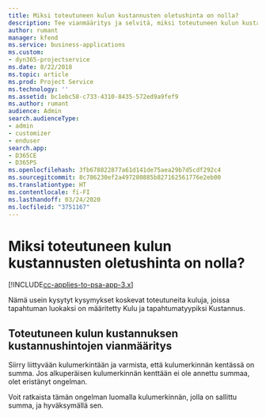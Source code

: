 ```yaml
---
title: Miksi toteutuneen kulun kustannusten oletushinta on nolla?
description: Tee vianmääritys ja selvitä, miksi toteutuneen kulun kustannuksen hinnan oletusarvo on 0.
author: rumant
manager: kfend
ms.service: business-applications
ms.custom:
- dyn365-projectservice
ms.date: 8/22/2018
ms.topic: article
ms.prod: Project Service
ms.technology: ''
ms.assetid: bc1ebc58-c733-4310-8435-572ed9a9fef9
ms.author: rumant
audience: Admin
search.audienceType:
- admin
- customizer
- enduser
search.app:
- D365CE
- D365PS
ms.openlocfilehash: 3fb678822877a61d141de75aea29b7d5cdf292c4
ms.sourcegitcommit: 8c786230ef2a497280885b827162561776e2eb00
ms.translationtype: HT
ms.contentlocale: fi-FI
ms.lasthandoff: 03/24/2020
ms.locfileid: "3751167"
---
```

# <a name="why-is-the-price-defaulting-to-zero-on-expense-cost-actuals"></a>Miksi toteutuneen kulun kustannusten oletushinta on nolla?

[!INCLUDE[cc-applies-to-psa-app-3.x](../includes/cc-applies-to-psa-app-3x.md)]

Nämä usein kysytyt kysymykset koskevat toteutuneita kuluja, joissa tapahtuman luokaksi on määritetty Kulu ja tapahtumatyypiksi Kustannus.

## <a name="troubleshooting-cost-rates-on-expense-cost-actuals"></a>Toteutuneen kulun kustannuksen kustannushintojen vianmääritys

Siirry liittyvään kulumerkintään ja varmista, että kulumerkinnän kentässä on summa. Jos alkuperäisen kulumerkinnän kenttään ei ole annettu summaa, olet eristänyt ongelman.
 
Voit ratkaista tämän ongelman luomalla kulumerkinnän, jolla on sallittu summa, ja hyväksymällä sen.

